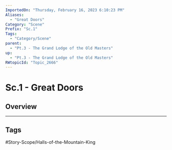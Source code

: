 ```yaml
---
ImportedOn: "Thursday, February 16, 2023 6:10:23 PM"
Aliases:
  - "Great Doors"
Category: "Scene"
Prefix: "Sc.1"
Tags:
  - "Category/Scene"
parent:
  - "Pt.3 - The Grand Lodge of the Old Masters"
up:
  - "Pt.3 - The Grand Lodge of the Old Masters"
RWtopicId: "Topic_2666"
---
```

# Sc.1 - Great Doors
## Overview

---
## Tags
#Story-Scope/Halls-of-the-Mountain-King

